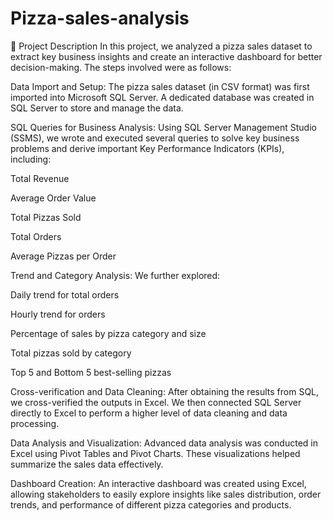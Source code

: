 # Pizza-sales-analysis

📄 Project Description
In this project, we analyzed a pizza sales dataset to extract key business insights and create an interactive dashboard for better decision-making. The steps involved were as follows:

Data Import and Setup:
The pizza sales dataset (in CSV format) was first imported into Microsoft SQL Server. A dedicated database was created in SQL Server to store and manage the data.

SQL Queries for Business Analysis:
Using SQL Server Management Studio (SSMS), we wrote and executed several queries to solve key business problems and derive important Key Performance Indicators (KPIs), including:

Total Revenue

Average Order Value

Total Pizzas Sold

Total Orders

Average Pizzas per Order

Trend and Category Analysis:
We further explored:

Daily trend for total orders

Hourly trend for orders

Percentage of sales by pizza category and size

Total pizzas sold by category

Top 5 and Bottom 5 best-selling pizzas

Cross-verification and Data Cleaning:
After obtaining the results from SQL, we cross-verified the outputs in Excel. We then connected SQL Server directly to Excel to perform a higher level of data cleaning and data processing.

Data Analysis and Visualization:
Advanced data analysis was conducted in Excel using Pivot Tables and Pivot Charts. These visualizations helped summarize the sales data effectively.

Dashboard Creation:
An interactive dashboard was created using Excel, allowing stakeholders to easily explore insights like sales distribution, order trends, and performance of different pizza categories and products.

